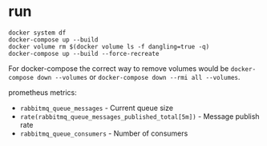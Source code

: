 # run

    docker system df
    docker-compose up --build
    docker volume rm $(docker volume ls -f dangling=true -q)
    docker-compose up --build --force-recreate

For docker-compose the correct way to remove volumes would be `docker-compose down --volumes` or `docker-compose down --rmi all --volumes`.

prometheus metrics:

- `rabbitmq_queue_messages` - Current queue size
- `rate(rabbitmq_queue_messages_published_total[5m])` - Message publish rate
- `rabbitmq_queue_consumers` - Number of consumers
